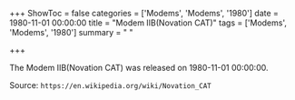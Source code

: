 +++
ShowToc = false
categories = ['Modems', 'Modems', '1980']
date = 1980-11-01 00:00:00
title = "Modem IIB(Novation CAT)"
tags = ['Modems', 'Modems', '1980']
summary = " "

+++

The Modem IIB(Novation CAT) was released on 1980-11-01 00:00:00.

Source: `https://en.wikipedia.org/wiki/Novation_CAT`


